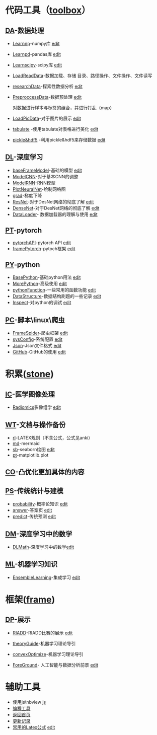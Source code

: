 # 代码工具（[toolbox](./toolbox/)）

## [DA](./toolbox/DA)-数据处理

- [Learnnp](https://xtj2020.top/toolbox/DA/Learnnp.html)-numpy库 [edit](./toolbox/DA/Learnnp.md)

- [Learnpd](https://xtj2020.top/toolbox/DA/Learnpd.html)-pandas库 [edit](./toolbox/DA/Learnpd.md)

- [Learnscipy](https://xtj2020.top/toolbox/DA/Learnscipy.html)-scipy库
[edit](./toolbox/DA/Learnscipy.md)

- [LoadReadData](https://xtj2020.top/toolbox/DA/LoadReadData.html)-数据加载、存储
  目录、路径操作、文件操作、文件读写
- [researchData](https://xtj2020.top/toolbox/DA/researchData.html)-探索性数据分析 [edit](./toolbox/DA/researchData.md)
  
- [PreproccessData](https://xtj2020.top/toolbox/DA/PreproccessData.html)-数据预处理 [edit](./toolbox/DA/PreproccessData.md)

  对数据进行样本与标签的组合，并进行打乱（map）

- [LoadPicData](https://xtj2020.top/toolbox/DA/LoadPicData.html)-对于图片的展示 [edit](./toolbox/DA/LoadPicData.md)

- [tabulate](https://xtj2020.top/toolbox/DA/tabulate.html) -使用tabulate对表格进行美化 [edit](./toolbox/DA/tabulate.md)

- [pickle&hdf5](https://xtj2020.top/toolbox/DA/hdf5.html) -利用pickle&hdf5来存储数据 [edit](./toolbox/DA/hdf5.md)


## [DL](./toolbox/DL)-深度学习

- [baseFrameModel](https://xtj2020.top/toolbox/DL/baseFrameModel.html)-基础的模型 [edit](./toolbox/DL/baseFrameModel.md)
- [ModelCNN](https://xtj2020.top/toolbox/DL/ModelCNN.html)-对于基本CNN的调整
- [ModelRNN](https://xtj2020.top/toolbox/DL/ModelRNN.html)-RNN模型
- [PlotNeuralNet](https://xtj2020.top/toolbox/DL/PlotNeuralNet.html)-绘制网络图
- [grad](https://xtj2020.top/toolbox/DL/PlotNeuralNet.html)-梯度下降
- [ResNet](https://xtj2020.top/toolbox/DL/ResNet.html)-对于DesNet网络的彻底了解 [edit](./toolbox/DL/ResNet.md)
- [DenseNet](https://xtj2020.top/toolbox/DL/DenseNet.html)-对于DesNet网络的彻底了解 [edit](./toolbox/DL/DenseNet.md)
- [DataLoader](https://xtj2020.top/toolbox/DL/DataLoader.html)- 数据加载器的理解与使用 [edit](./toolbox/DL/DataLoader.md)

## [PT](./toolbox/PT)-pytorch

- [pytorchAPI](https://xtj2020.top/toolbox/PT/pytorchAPI.html)-pytorch API [edit](./toolbox/PT/pytorchAPI.md) 
- [framePytorch](https://xtj2020.top/toolbox/PT/framePytorch.html)-pytoch框架 [edit](./toolbox/PT/framePytorch.md)


## [PY](./toolbox/PY)-python

- [BasePython](https://xtj2020.top/toolbox/PY/BasePython.html)-基础python用法 [edit](./toolbox/PY/BasePython.md)
- [MorePython](https://xtj2020.top/toolbox/PY/MorePython.html)-高级使用 [edit](./toolbox/PY/MorePython.md)
- [pythonFunction](https://xtj2020.top/toolbox/PY/functionBook.html)-一些常用的函数功能  [edit](./toolbox/PY/functionBook.md)
- [DataStructure](https://xtj2020.top/toolbox/PY/DataStructure.html)-数据结构刷题的一些记录 [edit](./toolbox/PY/DataStructure.md)
- [Inspect](https://xtj2020.top/toolbox/PY/Inspect.html)-对python的调试 [edit](./toolbox/PY/Inspect.md)
  



## [PC](./toolbox/PC)-脚本\linux\爬虫

- [FrameSpider](https://xtj2020.top/toolbox/PC/FrameSpider.html)-爬虫框架 [edit](./toolbox/PC/FrameSpider.md)
- [sysConfig](https://xtj2020.top/toolbox/PC/sysConfig.html)-系统配置 [edit](./toolbox/PC/sysConfig.md)
- [Json](https://xtj2020.top/toolbox/PC/Json.html)-Json文件格式
 [edit](./toolbox/PC/Json.md)
- [GitHub](https://xtj2020.top/toolbox/PC/GitHub.html)-GitHub的使用 [edit](./toolbox/PC/GitHub.md)





# 积累([stone](./stone/))


## [IC](./stone/IC)-医学图像处理
- [Radiomics](https://xtj2020.top/stone/IC/Radiomics.html)影像组学
 [edit](./stone/IC/Radiomics.md)

## [WT](./stone/WT)-文档与操作备份

- [rl](https://xtj2020.top/stone/WT/rl.html)-LATEX规则（不含公式，公式见anki）
- [md](https://xtj2020.top/stone/WT/md.html)-mermaid
- [sb](https://xtj2020.top/stone/WT/sb.html)-seaborn绘图 [edit](./stone/WT/sb.md)
- [pt](https://xtj2020.top/stone/WT/pt.html)-matplotlib.plot

## [CO](./stone/CO)-凸优化更加具体的内容

## [PS](./stone/PS)-传统统计与建模
- [probability](https://xtj2020.top/stone/PS/probability.html)-概率论知识 [edit](./stone/PS/probability.md)
- [answer](https://xtj2020.top/stone/PS/answer.html)-答案页 [edit](./stone/PS/answer.md)
- [predict](https://xtj2020.top/stone/PS/predict.html)-传统预测 [edit](./stone/PS/predict.md)

## [DM](./stone/DM)-深度学习中的数学
- [DLMath](https://xtj2020.top/stone/DM/DLMath.html)-深度学习中的数学[edit](./stone/DM/DLMath.md)

## [ML](./stone/ML)-机器学习知识
- [EnsembleLearning](https://xtj2020.top/stone/ML/EnsembleLearning.html)-集成学习 [edit](./stone/ML/EnsembleLearning.md)

# 框架([frame](./frame/))

## [DP](./frame/DP/)-展示
- [RIADD](https://xtj2020.top/frame/DP/RIADD.html)-RIADD比赛的展示 [edit](./frame/DP/RIADD.md)


- [theoryGuide](https://xtj2020.top/frame/theoryGuide.html)-机器学习理论导引
- [convexOptimize](https://xtj2020.top/frame/convexOptimize.html)-机器学习理论导引
- [ForeGround](https://xtj2020.top/frame/ForeGround.html)- 人工智能与数据分析前景 [edit](./frame/ForeGround.md)


# 辅助工具
- 使用js\nbview [js](./引用js.txt)
- [编程工具](./Forindex.ipynb)
- [返回首页](../)
- [更新记录](../cron.txt)
- [常用的Latex公式](https://xtj2020.top/xtj2020.github.io/UseLaTex.md)  [edit](../xtj2020.github.io/UseLaTex.md)
